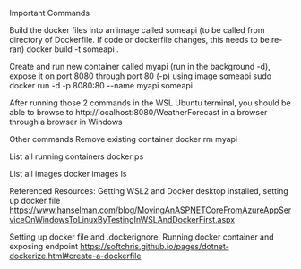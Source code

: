 Important Commands

Build the docker files into an image called someapi (to be called from directory of Dockerfile. If code or dockerfile changes, this needs to be re-ran)
docker build -t someapi .

Create and run new container called myapi (run in the background -d), expose it on port 8080 through port 80 (-p) using image someapi
sudo docker run -d -p 8080:80 --name myapi someapi

After running those 2 commands in the WSL Ubuntu terminal, you should be able to browse to http://localhost:8080/WeatherForecast in a browser through a browser in Windows


Other commands
Remove existing container
docker rm myapi

List all running containers
docker ps

List all images
docker images ls


Referenced Resources:
Getting WSL2 and Docker desktop installed, setting up docker file
https://www.hanselman.com/blog/MovingAnASPNETCoreFromAzureAppServiceOnWindowsToLinuxByTestingInWSLAndDockerFirst.aspx

Setting up docker file and .dockerignore. Running docker container and exposing endpoint 
https://softchris.github.io/pages/dotnet-dockerize.html#create-a-dockerfile 
